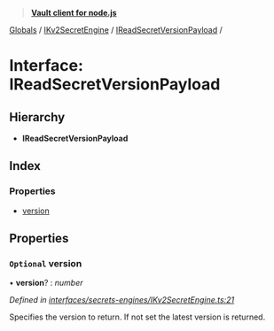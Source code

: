 > **[Vault client for node.js](../README.md)**

[Globals](../globals.md) / [IKv2SecretEngine](../modules/ikv2secretengine.md) / [IReadSecretVersionPayload](ikv2secretengine.ireadsecretversionpayload.md) /

# Interface: IReadSecretVersionPayload

## Hierarchy

* **IReadSecretVersionPayload**

## Index

### Properties

* [version](ikv2secretengine.ireadsecretversionpayload.md#optional-version)

## Properties

### `Optional` version

• **version**? : *number*

*Defined in [interfaces/secrets-engines/IKv2SecretEngine.ts:21](https://github.com/theogravity/vault-tacular/blob/07227c0/src/interfaces/secrets-engines/IKv2SecretEngine.ts#L21)*

Specifies the version to return. If not set the latest version is returned.